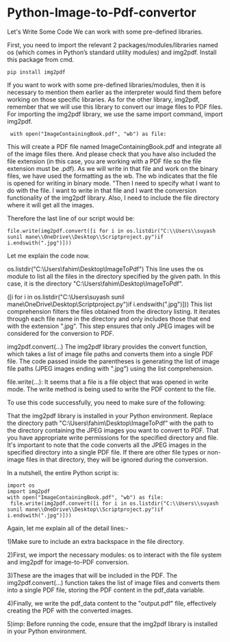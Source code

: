 # Python-Image-to-Pdf-convertor

Let's Write Some Code We can work with some pre-defined libraries.

First, you need to import the relevant 2 packages/modules/libraries named os (which comes in Python’s standard utility modules) and img2pdf. Install this package from cmd.

    pip install img2pdf
If you want to work with some pre-defined libraries/modules, then it is necessary to mention them earlier as the interpreter would find them before working on those specific libraries. As for the other library, img2pdf, remember that we will use this library to convert our image files to PDF files. For importing the img2pdf library, we use the same import command, import img2pdf.

     with open("ImageContainingBook.pdf", "wb") as file:
This will create a PDF file named ImageContainingBook.pdf and integrate all of the image files there. And please check that you have also included the file extension (in this case, you are working with a PDF file so the file extension must be .pdf). As we will write in that file and work on the binary files, we have used the formatting as the wb. The wb indicates that the file is opened for writing in binary mode. "Then I need to specify what I want to do with the file. I want to write in that file and I want the conversion functionality of the img2pdf library. Also, I need to include the file directory where it will get all the images.

Therefore the last line of our script would be:

    file.write(img2pdf.convert([i for i in os.listdir("C:\\Users\\suyash sunil mane\\OneDrive\\Desktop\\Scriptproject.py")if i.endswith(".jpg")]))
Let me explain the code now.

os.listdir("C:\Users\fahim\Desktop\ImageToPdf") This line uses the os module to list all the files in the directory specified by the given path. In this case, it is the directory "C:\Users\fahim\Desktop\ImageToPdf".

([i for i in os.listdir("C:\Users\suyash sunil mane\OneDrive\Desktop\Scriptproject.py")if i.endswith(".jpg")])) This list comprehension filters the files obtained from the directory listing. It iterates through each file name in the directory and only includes those that end with the extension ".jpg". This step ensures that only JPEG images will be considered for the conversion to PDF.

img2pdf.convert(...) The img2pdf library provides the convert function, which takes a list of image file paths and converts them into a single PDF file. The code passed inside the parentheses is generating the list of image file paths (JPEG images ending with ".jpg") using the list comprehension.

file.write(...): It seems that a file is a file object that was opened in write mode. The write method is being used to write the PDF content to the file.

To use this code successfully, you need to make sure of the following:

That the img2pdf library is installed in your Python environment. Replace the directory path "C:\Users\fahim\Desktop\ImageToPdf" with the path to the directory containing the JPEG images you want to convert to PDF. That you have appropriate write permissions for the specified directory and file. It's important to note that the code converts all the JPEG images in the specified directory into a single PDF file. If there are other file types or non-image files in that directory, they will be ignored during the conversion.

In a nutshell, the entire Python script is:

    import os
    import img2pdf
    with open("ImageContainingBook.pdf", "wb") as file:
     file.write(img2pdf.convert([i for i in os.listdir("C:\\Users\\suyash sunil mane\\OneDrive\\Desktop\\Scriptproject.py")if i.endswith(".jpg")]))
Again, let me explain all of the detail lines:-

1)Make sure to include an extra backspace in the file directory.

2)First, we import the necessary modules: os to interact with the file system and img2pdf for image-to-PDF conversion.

3)These are the images that will be included in the PDF. The img2pdf.convert(...) function takes the list of image files and converts them into a single PDF file, storing the PDF content in the pdf_data variable.

4)Finally, we write the pdf_data content to the "output.pdf" file, effectively creating the PDF with the converted images.

5)imp: Before running the code, ensure that the img2pdf library is installed in your Python environment.
